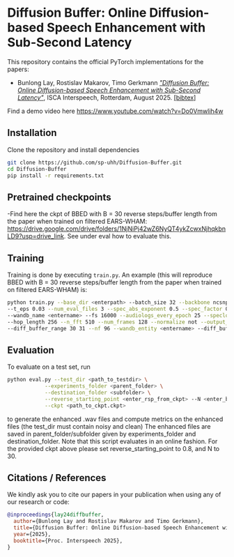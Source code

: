 # Diffusion Buffer: Online Diffusion-based Speech Enhancement with Sub-Second Latency

This repository contains the official PyTorch implementations for the papers:

- Bunlong Lay, Rostislav Makarov, Timo Gerkmann [*"Diffusion Buffer: Online Diffusion-based Speech Enhancement with Sub-Second Latency"*](https://arxiv.org/abs/2506.02908), ISCA Interspeech, Rotterdam, August 2025. [[bibtex]](#citations--references)

Find a demo video here https://www.youtube.com/watch?v=Do0Vmwlih4w

## Installation

Clone the repository and install dependencies
```bash
git clone https://github.com/sp-uhh/Diffusion-Buffer.git
cd Diffusion-Buffer
pip install -r requirements.txt
```

## Pretrained checkpoints

-Find here the ckpt of BBED with B = 30 reverse steps/buffer length from the paper when trained on filtered EARS-WHAM: https://drive.google.com/drive/folders/1NjNiPj42wZ6NyQT4ykZcwxNjhqkbnLD9?usp=drive_link. See under eval how to evaluate this.
      


## Training

Training is done by executing `train.py`. An example (this will reproduce BBED with B = 30 reverse steps/buffer length from the paper when trained on filtered EARS-WHAM) is:

```bash
python train.py --base_dir <enterpath> --batch_size 32 --backbone ncsnpp --sde bbed --format ears_wham \
--t_eps 0.03 --num_eval_files 3 --spec_abs_exponent 0.5 --spec_factor 0.15 --loss_abs_exponent 1 --loss_type mse --theta 0.08 --k 2.6 --timestep_type_inf default \
--wandb_name <entername> --fs 16000 --audiologs_every_epoch 25 --speclogs_every_epoch 25 --save_every_n_epochs 0 --wandb_project_name <entername> --ch_mult 1 2 2 2 \
--hop_length 256 --n_fft 510 --num_frames 128 --normalize not --output_scale time --num_res_blocks 1 --format noise \
--diff_buffer_range 30 31 --nf 96 --wandb_entity <entername> --diff_buffer_length_inference 30 --T_sampling 0.8
```

## Evaluation

To evaluate on a test set, run
```bash
python eval.py --test_dir <path_to_testdir> \
            --experiments_folder <parent_folder> \
            --destination_folder <subfolder> \
            --reverse_starting_point <enter_rsp_from_ckpt> --N <enter_bufferlength_from_ckpt> \
            --ckpt <path_to_ckpt.ckpt>
```

to generate the enhanced .wav files and compute metrics on the enhanced files (the test_dir must contain noisy and clean) The enhanced files are saved in parent_folder/subfolder given by experiments_folder and destination_folder. Note that this script evaluates in an online fashion. For the provided ckpt above please set reverse_starting_point to 0.8, and N to 30.





## Citations / References

We kindly ask you to cite our papers in your publication when using any of our research or code:
```bib
@inproceedings{lay24diffbuffer,
  author={Bunlong Lay and Rostislav Makarov and Timo Gerkmann},
  title={Diffusion Buffer: Online Diffusion-based Speech Enhancement with Sub-Second Latency},
  year={2025},
  booktitle={Proc. Interspeech 2025},
}
```


